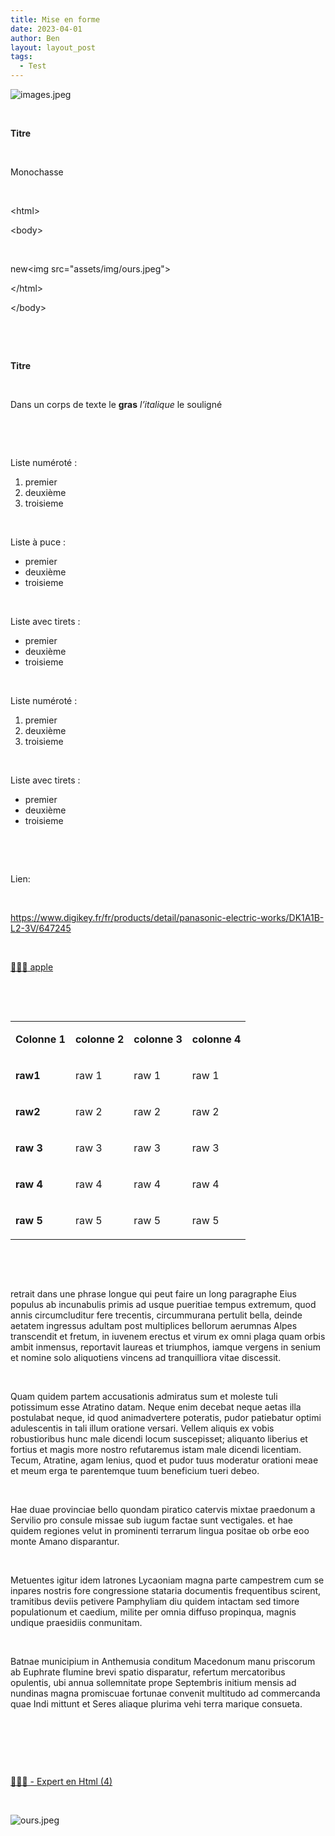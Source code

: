 ```yaml
---
title: Mise en forme
date: 2023-04-01
author: Ben
layout: layout_post
tags:
  - Test
---
```


<p class="p3"><img src="{{ "assets/img/images.jpeg" | relative_url }}" alt="images.jpeg"></p>
<p class="p4"><span class="s1"><b></b></span><br></p>
<p class="p1"><b>Titre</b></p>
<p class="p5"><br></p>
<p class="p6">Monochasse</p>
<p class="p7"><br></p>
<p class="p6">&lt;html&gt;</p>
<p class="p6">&lt;body&gt;</p>
<p class="p7"><br></p>
<p class="p6">new&lt;img src="assets/img/ours.jpeg"&gt;</p>
<p class="p6">&lt;/html&gt;</p>
<p class="p6">&lt;/body&gt;</p>
<p class="p4"><span class="s1"><b></b></span><br></p>
<p class="p5"><b></b><br></p>
<p class="p1"><b>Titre</b></p>
<p class="p5"><b></b><br></p>
<p class="p2">Dans un corps de texte le <b>gras</b> <i>l’italique</i> le <span class="s2">souligné</span></p>
<p class="p5"><b></b><br></p>
<p class="p5"><b></b><br></p>
<p class="p2">Liste numéroté :</p>
<ol class="ol1">
<li class="li2">premier</li>
<li class="li2">deuxième</li>
<li class="li2">troisieme</li>
</ol>
<p class="p5"><b></b><br></p>
<p class="p2">Liste à puce :</p>
<ul class="ul1">
<li class="li2"><span class="s3"></span>premier</li>
<li class="li2"><span class="s3"></span>deuxième</li>
<li class="li2"><span class="s3"></span>troisieme</li>
</ul>
<p class="p5"><br></p>
<p class="p2">Liste avec tirets :</p>
<ul class="ul2">
<li class="li2"><span class="s4"></span>premier</li>
<li class="li2"><span class="s4"></span>deuxième</li>
<li class="li2"><span class="s4"></span>troisieme</li>
</ul>
<p class="p5"><br></p>
<p class="p2">Liste numéroté :</p>
<ol class="ol1">
<li class="li2">premier</li>
<li class="li2">deuxième</li>
<li class="li2">troisieme</li>
</ol>
<p class="p5"><br></p>
<p class="p2">Liste avec tirets :</p>
<ul class="ul2">
<li class="li2"><span class="s4"></span>premier</li>
<li class="li2"><span class="s4"></span>deuxième</li>
<li class="li2"><span class="s4"></span>troisieme</li>
</ul>
<p class="p5"><br></p>
<p class="p5"><br></p>
<p class="p2">Lien:</p>
<p class="p5"><br></p>
<p class="p2"><a href="https://www.digikey.fr/fr/products/detail/panasonic-electric-works/DK1A1B-L2-3V/647245">https://www.digikey.fr/fr/products/detail/panasonic-electric-works/DK1A1B-L2-3V/647245</a></p>
<p class="p5"><br></p>
<p class="p8"><a href="http://apple.com">👨🏻‍💻<span class="s5"> apple</span></a></p>
<p class="p5"><br></p>
<p class="p5"><br></p>
<table cellspacing="0" cellpadding="0" class="t1">
<tbody>
<tr>
<td valign="top" class="td1">
<p class="p9"><b>Colonne 1</b></p>
</td>
<td valign="top" class="td1">
<p class="p2"><b>colonne 2</b></p>
</td>
<td valign="top" class="td1">
<p class="p2"><b>colonne 3</b></p>
</td>
<td valign="top" class="td1">
<p class="p2"><b>colonne 4</b></p>
</td>
</tr>
<tr>
<td valign="top" class="td1">
<p class="p2"><b>raw1</b></p>
</td>
<td valign="top" class="td1">
<p class="p2">raw 1</p>
</td>
<td valign="top" class="td1">
<p class="p2">raw 1</p>
</td>
<td valign="top" class="td1">
<p class="p2">raw 1</p>
</td>
</tr>
<tr>
<td valign="top" class="td1">
<p class="p2"><b>raw2<span class="Apple-converted-space"> </span></b></p>
</td>
<td valign="top" class="td1">
<p class="p2">raw 2</p>
</td>
<td valign="top" class="td1">
<p class="p2">raw 2</p>
</td>
<td valign="top" class="td1">
<p class="p2">raw 2</p>
</td>
</tr>
<tr>
<td valign="top" class="td1">
<p class="p2"><b>raw 3</b></p>
</td>
<td valign="top" class="td1">
<p class="p2">raw 3</p>
</td>
<td valign="top" class="td1">
<p class="p2">raw 3</p>
</td>
<td valign="top" class="td1">
<p class="p2">raw 3</p>
</td>
</tr>
<tr>
<td valign="top" class="td1">
<p class="p2"><b>raw 4</b></p>
</td>
<td valign="top" class="td1">
<p class="p2">raw 4</p>
</td>
<td valign="top" class="td1">
<p class="p2">raw 4</p>
</td>
<td valign="top" class="td1">
<p class="p2">raw 4</p>
</td>
</tr>
<tr>
<td valign="top" class="td1">
<p class="p2"><b>raw 5</b></p>
</td>
<td valign="top" class="td1">
<p class="p2">raw 5</p>
</td>
<td valign="top" class="td1">
<p class="p2">raw 5</p>
</td>
<td valign="top" class="td1">
<p class="p2">raw 5</p>
</td>
</tr>
</tbody>
</table>
<p class="p5"><br></p>
<p class="p5"><br></p>
<p class="p2"><span class="Apple-tab-span">	</span>retrait dans une phrase longue qui peut faire un long paragraphe Eius populus ab incunabulis primis ad usque pueritiae tempus extremum, quod annis circumcluditur fere trecentis, circummurana pertulit bella, deinde aetatem ingressus adultam post multiplices bellorum aerumnas Alpes transcendit et fretum, in iuvenem erectus et virum ex omni plaga quam orbis ambit inmensus, reportavit laureas et triumphos, iamque vergens in senium et nomine solo aliquotiens vincens ad tranquilliora vitae discessit.</p>
<p class="p5"><br></p>
<p class="p2"><span class="Apple-tab-span">	</span>Quam quidem partem accusationis admiratus sum et moleste tuli potissimum esse Atratino datam. Neque enim decebat neque aetas illa <span class="Apple-tab-span">	</span><span class="Apple-tab-span">	</span><span class="Apple-tab-span">	</span>postulabat neque, id quod animadvertere poteratis, pudor patiebatur optimi adulescentis in tali illum oratione versari. Vellem aliquis ex vobis <span class="Apple-tab-span">	</span><span class="Apple-tab-span">	</span>robustioribus hunc male dicendi locum suscepisset; aliquanto liberius et fortius et magis more nostro refutaremus istam male dicendi licentiam. <span class="Apple-tab-span">	</span>Tecum, Atratine, agam lenius, quod et pudor tuus moderatur orationi meae et meum erga te parentemque tuum beneficium tueri debeo.</p>
<p class="p5"><br></p>
<p class="p2">Hae duae provinciae bello quondam piratico catervis mixtae praedonum a Servilio pro consule missae sub iugum factae sunt vectigales. et hae quidem regiones velut in prominenti terrarum lingua positae ob orbe eoo monte Amano disparantur.</p>
<p class="p5"><br></p>
<p class="p2">Metuentes igitur idem latrones Lycaoniam magna parte campestrem cum se inpares nostris fore congressione stataria documentis frequentibus scirent, tramitibus deviis petivere Pamphyliam diu quidem intactam sed timore populationum et caedium, milite per omnia diffuso propinqua, magnis undique praesidiis conmunitam.</p>
<p class="p5"><br></p>
<p class="p2">Batnae municipium in Anthemusia conditum Macedonum manu priscorum ab Euphrate flumine brevi spatio disparatur, refertum mercatoribus opulentis, ubi annua sollemnitate prope Septembris initium mensis ad nundinas magna promiscuae fortunae convenit multitudo ad commercanda quae Indi mittunt et Seres aliaque plurima vehi terra marique consueta.</p>
<p class="p5"><br></p>
<p class="p5"><b></b><br></p>
<p class="p5"><b></b><br></p>
<p class="p3"><a href="https://chat.openai.com/chat/b5a1e47b-5702-470e-be97-85b51328bedb">👨🏼‍💻 - Expert en Html (4)</a></p>
<p class="p5"><br></p>
<p class="p3"><img src="{{ "assets/img/ours.jpeg" | relative_url }}" alt="ours.jpeg"></p>
<p class="p5"><br></p>
<p class="p5"><br></p>
<p class="p5"><br></p>
<p class="p5"><br></p>
<p class="p5"><br></p>
<p class="p5"><br></p>


